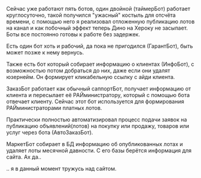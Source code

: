 Сейчас уже работают пять ботов, один двойной (таймерБот) работает
круглосуточно, такой получился "ужасный" костыль для отсчёта времени,
с помощью него я реализовал отложенную публикацию лотов на канал и 
как побочный эффект теперь Дино на Хероку не засыпает. Боты все постоянно
готовы к работе без задержек. 

Есть один бот хоть и рабочий, да пока не 
пригодился (ГарантБот), быть может позже к нему вернусь. 

Также есть бот который собирает информацию о клиентах (ИнфоБот), с 
возможностью потом добраться до них, даже если они удалят юзернейм. 
Он формирует кликабельную ссылку с айди клиента.

ЗаказБот работает как обычный саппортБот, получает информацию от клиента
и пересылает её РАЙминистратору, который с помощью бота отвечает клиенту.
Сейчас этот бот используется для формирования РАЙминистраторами платных
лотов.

Практически полностью автоматизировал процесс подачи заявок 
на публикацию объявлений(лотов) на покупку или продажу, 
товаров или услуг через бота (АвтоЗаказБот).

МаркетБот собирает в БД информацию об опубликованных лотах и удаляет 
лоты месячной давности. С его базы берётся информация для сайта. Ах да..

.. я в данный момент тружусь над сайтом.